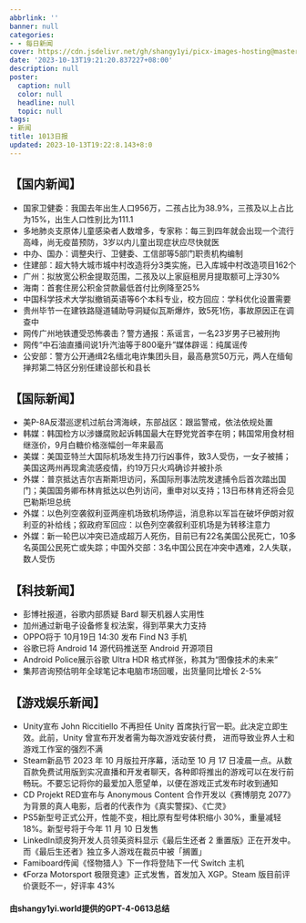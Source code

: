 ```yaml
---
abbrlink: ''
banner: null
categories:
- - 每日新闻
cover: https://cdn.jsdelivr.net/gh/shangy1yi/picx-images-hosting@master/xw.1a15yyeng45c.webp
date: '2023-10-13T19:21:20.837227+08:00'
description: null
poster:
  caption: null
  color: null
  headline: null
  topic: null
tags:
- 新闻
title: 1013日报
updated: 2023-10-13T19:22:8.143+8:0
---
```

## 【国内新闻】

* 国家卫健委：我国去年出生人口956万，二孩占比为38.9%，三孩及以上占比为15%，出生人口性别比为111.1
* 多地肺炎支原体儿童感染者人数增多，专家称：每三到四年就会出现一个流行高峰，尚无疫苗预防，3岁以内儿童出现症状应尽快就医
* 中办、国办：调整央行、卫健委、工信部等5部门职责机构编制
* 住建部：超大特大城市城中村改造将分3类实施，已入库城中村改造项目162个
* 广州：拟放宽公积金提取范围，二孩及以上家庭租房月提取额可上浮30%
* 海南：首套住房公积金贷款最低首付比例降至25%
* 中国科学技术大学拟撤销英语等6个本科专业，校方回应：学科优化设置需要
* 贵州毕节一在建铁路隧道辅助导洞疑似瓦斯爆炸，致5死1伤，事故原因正在调查中
* 网传广州地铁遭受恐怖袭击？警方通报：系谣言，一名23岁男子已被刑拘
* 网传“中石油直播间说1升汽油等于800毫升”媒体辟谣：纯属谣传
* 公安部：警方公开通缉2名缅北电诈集团头目，最高悬赏50万元，两人在缅甸掸邦第二特区分别任建设部长和县长

## 【国际新闻】

* 美P-8A反潜巡逻机过航台湾海峡，东部战区：跟监警戒，依法依规处置
* 韩媒：韩国检方以涉嫌腐败起诉韩国最大在野党党首李在明；韩国常用食材相继涨价，9月白糖价格涨幅创一年来最高
* 美媒：美国亚特兰大国际机场发生持刀行凶事件，致3人受伤，一女子被捕；美国这两州再现禽流感疫情，约19万只火鸡确诊并被扑杀
* 外媒：普京抵达吉尔吉斯斯坦访问，系国际刑事法院发逮捕令后首次踏出国门；美国国务卿布林肯抵达以色列访问，重申对以支持；13日布林肯还将会见巴勒斯坦总统
* 外媒：以色列空袭叙利亚两座机场致机场停运，消息称以军旨在破坏伊朗对叙利亚的补给线；叙政府军回应：以色列空袭叙利亚机场是为转移注意力
* 外媒：新一轮巴以冲突已造成超万人死伤，目前已有22名美国公民死亡，10多名英国公民死亡或失踪；中国外交部：3名中国公民在冲突中遇难，2人失联，数人受伤

## 【科技新闻】

* 彭博社报道，谷歌内部质疑 Bard 聊天机器人实用性
* 加州通过新电子设备修复权法案，得到苹果大力支持
* OPPO将于 10月19日 14:30 发布 Find N3 手机
* 谷歌已将 Android 14 源代码推送至 Android 开源项目
* Android Police展示谷歌 Ultra HDR 格式样张，称其为“图像技术的未来”
* 集邦咨询预估明年全球笔记本电脑市场回暖，出货量同比增长 2-5%

## 【游戏娱乐新闻】

* Unity宣布 John Riccitiello 不再担任 Unity 首席执行官一职。此决定立即生效。此前，Unity 曾宣布开发者需为每次游戏安装付费， 进而导致业界人士和游戏工作室的强烈不满
* Steam新品节 2023 年 10 月版拉开序幕，活动至 10 月 17 日凌晨一点。从数百款免费试用版到实况直播和开发者聊天，各种即将推出的游戏可以在发行前畅玩。不要忘记将你的最爱加入愿望单，以便在游戏正式发布时收到通知
* CD Projekt RED宣布与 Anonymous Content 合作开发以《赛博朋克 2077》为背景的真人电影，后者的代表作为《真实警探》、《亡灵》
* PS5新型号正式公开，性能不变，相比原有型号体积缩小 30%，重量减轻 18%。新型号将于今年 11 月 10 日发售
* LinkedIn顽皮狗开发人员领英资料显示《最后生还者 2 重置版》正在开发中。而《最后生还者》独立多人游戏在裁员中被「搁置」
* Famiboard传闻《怪物猎人》下一作将登陆下一代 Switch 主机
* 《Forza Motorsport 极限竞速》正式发售，首发加入 XGP。Steam 版目前评价褒贬不一，好评率 43%

#### 由shangy1yi.world提供的GPT-4-0613总结
